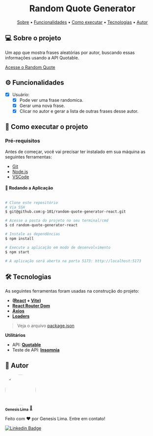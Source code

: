 <h1 align="center">Random Quote Generator</h1>
<p align="center">
 <a href="#-sobre-o-projeto">Sobre</a> •
 <a href="#-funcionalidades">Funcionalidades</a> •
 <a href="#-como-executar-o-projeto">Como executar</a> • 
 <a href="#-tecnologias">Tecnologias</a> • 
 <a href="#-autor">Autor</a> 
</p>

## 💻 Sobre o projeto

Um app que mostra frases aleatórias por autor, buscando essas informações usando a API Quotable.

<a align="center" href="https://random-quote-generator-react-ten.vercel.app/">Acesse o Random Quote</a>

## ⚙️ Funcionalidades

- [x] Usuário:
  - [x] Pode ver uma frase randomica.
  - [x] Gerar uma nova frase.
  - [x] Clicar no autor e gerar a lista de outras frases desse autor.

## 🚀 Como executar o projeto

### Pré-requisitos

Antes de começar, você vai precisar ter instalado em sua máquina as seguintes ferramentas:

- [Git](https://git-scm.com)
- [Node.js](https://nodejs.org/en/)
- [VSCode](https://code.visualstudio.com/)

#### 🧭 Rodando a Aplicação

```bash

# Clone este repositório
# Via SSH
$ git@github.com:g-101/random-quote-generator-react.git

# Acesse a pasta do projeto no seu terminal/cmd
$ cd random-quote-generator-react

# Instale as dependências
$ npm install

# Execute a aplicação em modo de desenvolvimento
$ npm start

# A aplicação será aberta na porta 5173: http://localhost:5173
```

## 🛠 Tecnologias

As seguintes ferramentas foram usadas na construção do projeto:

- **([React](https://reactjs.org/) + [Vite](https://vitejs.dev/))**
- **[React Router Dom](https://reactrouter.com/en/main)**
- **[Axios](https://axios-http.com/)**
- **[Loaders](https://uiball.com/loaders/)**

> Veja o arquivo [package.json](https://github.com/g-101/random-quote-generator-react/blob/main/package.json)

**Utilitários**

- API: **[Quotable](https://github.com/lukePeavey/quotable)**
- Teste de API: **[Insomnia](https://insomnia.rest/)**

## 🦸 Autor

<a href="https://github.com/g-101">
 <img style="border-radius: 50%;" src="https://github.com/g-101.png" width="100px;" alt=""/>
 <br />
 <sub><b>Genesis Lima</b></sub></a> <a href="https://github.com/g-101" title="github profile">🚀</a>

Feito com ❤️ por Genesis Lima. Entre em contato!

[![Linkedin Badge](https://img.shields.io/badge/-Genesis-blue?style=flat-square&logo=Linkedin&logoColor=white&link=https://www.linkedin.com/in/genesislima101/)](https://www.linkedin.com/in/genesislima101/)
